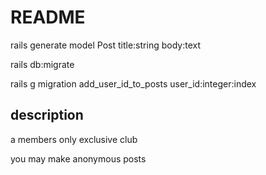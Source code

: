 # README

rails generate model Post title:string body:text

rails db:migrate

rails g migration add_user_id_to_posts user_id:integer:index


## description

a members only exclusive club

you may make anonymous posts